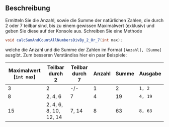 ## Beschreibung
Ermitteln Sie die Anzahl, sowie die Summe der natürlichen Zahlen, die durch 2 oder 7 teilbar sind, bis zu einem gewissen Maximalwert (exklusiv) und geben Sie diese auf der Konsole aus. Schreiben Sie eine Methode
```java
void calcSumAndCountAllNumbersDivBy_2_Or_7(int max);
```
welche die Anzahl und die Summe der Zahlen im Format `[Anzahl], [Summe]` ausgibt.
Zum besseren Verständiss hier ein paar Beispiele:

| Maximalwert [`int max`] | Teilbar durch 2        | Teilbar durch 7 | Anzahl | Summe | Ausgabe |
|-------------------------|------------------------|-----------------|--------|-------|---------|
| 3                       | 2                      | -/-             | 1      | 2     | `1, 2`  |
| 8                       | 2, 4, 6                | 7               | 4      | 19    | `4, 19` |
| 15                      | 2, 4, 6, 8, 10, 12, 14 | 7, 14           | 8      | 63    | `8, 63` |